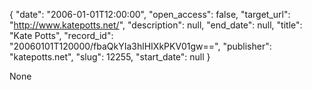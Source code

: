 {
  "date": "2006-01-01T12:00:00", 
  "open_access": false, 
  "target_url": "http://www.katepotts.net/", 
  "description": null, 
  "end_date": null, 
  "title": "Kate Potts", 
  "record_id": "20060101T120000/fbaQkYIa3hlHIXkPKV01gw==", 
  "publisher": "katepotts.net", 
  "slug": 12255, 
  "start_date": null
}

None